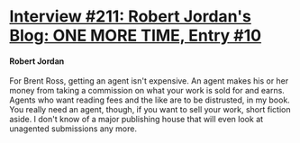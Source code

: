 # [Interview #211: Robert Jordan's Blog: ONE MORE TIME, Entry #10](https://www.theoryland.com/intvmain.php?i=211#10)

#### Robert Jordan

For Brent Ross, getting an agent isn't expensive. An agent makes his or her money from taking a commission on what your work is sold for and earns. Agents who want reading fees and the like are to be distrusted, in my book. You really need an agent, though, if you want to sell your work, short fiction aside. I don't know of a major publishing house that will even look at unagented submissions any more.

